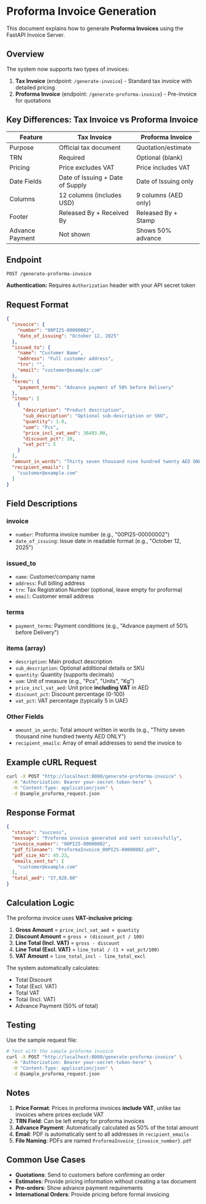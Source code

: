# Proforma Invoice Generation

This document explains how to generate **Proforma Invoices** using the FastAPI Invoice Server.

## Overview

The system now supports two types of invoices:
1. **Tax Invoice** (endpoint: `/generate-invoice`) - Standard tax invoice with detailed pricing
2. **Proforma Invoice** (endpoint: `/generate-proforma-invoice`) - Pre-invoice for quotations

## Key Differences: Tax Invoice vs Proforma Invoice

| Feature | Tax Invoice | Proforma Invoice |
|---------|-------------|------------------|
| Purpose | Official tax document | Quotation/estimate |
| TRN | Required | Optional (blank) |
| Pricing | Price excludes VAT | Price includes VAT |
| Date Fields | Date of Issuing + Date of Supply | Date of Issuing only |
| Columns | 12 columns (includes USD) | 9 columns (AED only) |
| Footer | Released By + Received By | Released By + Stamp |
| Advance Payment | Not shown | Shows 50% advance |

## Endpoint

```
POST /generate-proforma-invoice
```

**Authentication:** Requires `Authorization` header with your API secret token

## Request Format

```json
{
  "invoice": {
    "number": "00PI25-00000002",
    "date_of_issuing": "October 12, 2025"
  },
  "issued_to": {
    "name": "Customer Name",
    "address": "Full customer address",
    "trn": "",
    "email": "customer@example.com"
  },
  "terms": {
    "payment_terms": "Advance payment of 50% before Delivery"
  },
  "items": [
    {
      "description": "Product description",
      "sub_description": "Optional sub-description or SKU",
      "quantity": 1.0,
      "uom": "Pcs",
      "price_incl_vat_aed": 36493.00,
      "discount_pct": 20,
      "vat_pct": 5
    }
  ],
  "amount_in_words": "Thirty seven thousand nine hundred twenty AED ONLY",
  "recipient_emails": [
    "customer@example.com"
  ]
}
```

## Field Descriptions

### invoice
- `number`: Proforma invoice number (e.g., "00PI25-00000002")
- `date_of_issuing`: Issue date in readable format (e.g., "October 12, 2025")

### issued_to
- `name`: Customer/company name
- `address`: Full billing address
- `trn`: Tax Registration Number (optional, leave empty for proforma)
- `email`: Customer email address

### terms
- `payment_terms`: Payment conditions (e.g., "Advance payment of 50% before Delivery")

### items (array)
- `description`: Main product description
- `sub_description`: Optional additional details or SKU
- `quantity`: Quantity (supports decimals)
- `uom`: Unit of measure (e.g., "Pcs", "Units", "Kg")
- `price_incl_vat_aed`: Unit price **including VAT** in AED
- `discount_pct`: Discount percentage (0-100)
- `vat_pct`: VAT percentage (typically 5 in UAE)

### Other Fields
- `amount_in_words`: Total amount written in words (e.g., "Thirty seven thousand nine hundred twenty AED ONLY")
- `recipient_emails`: Array of email addresses to send the invoice to

## Example cURL Request

```bash
curl -X POST "http://localhost:8000/generate-proforma-invoice" \
  -H "Authorization: Bearer your-secret-token-here" \
  -H "Content-Type: application/json" \
  -d @sample_proforma_request.json
```

## Response Format

```json
{
  "status": "success",
  "message": "Proforma invoice generated and sent successfully",
  "invoice_number": "00PI25-00000002",
  "pdf_filename": "ProformaInvoice_00PI25-00000002.pdf",
  "pdf_size_kb": 45.23,
  "emails_sent_to": [
    "customer@example.com"
  ],
  "total_aed": "37,920.00"
}
```

## Calculation Logic

The proforma invoice uses **VAT-inclusive pricing**:

1. **Gross Amount** = `price_incl_vat_aed × quantity`
2. **Discount Amount** = `gross × (discount_pct / 100)`
3. **Line Total (Incl. VAT)** = `gross - discount`
4. **Line Total (Excl. VAT)** = `line_total / (1 + vat_pct/100)`
5. **VAT Amount** = `line_total_incl - line_total_excl`

The system automatically calculates:
- Total Discount
- Total (Excl. VAT)
- Total VAT
- Total (Incl. VAT)
- Advance Payment (50% of total)

## Testing

Use the sample request file:

```bash
# Test with the sample proforma invoice
curl -X POST "http://localhost:8000/generate-proforma-invoice" \
  -H "Authorization: Bearer your-secret-token-here" \
  -H "Content-Type: application/json" \
  -d @sample_proforma_request.json
```

## Notes

1. **Price Format**: Prices in proforma invoices **include VAT**, unlike tax invoices where prices exclude VAT
2. **TRN Field**: Can be left empty for proforma invoices
3. **Advance Payment**: Automatically calculated as 50% of the total amount
4. **Email**: PDF is automatically sent to all addresses in `recipient_emails`
5. **File Naming**: PDFs are named `ProformaInvoice_{invoice_number}.pdf`

## Common Use Cases

- **Quotations**: Send to customers before confirming an order
- **Estimates**: Provide pricing information without creating a tax document
- **Pre-orders**: Show advance payment requirements
- **International Orders**: Provide pricing before formal invoicing

